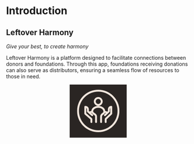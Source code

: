 # Introduction

## Leftover Harmony

*Give your best, to create harmony*

Leftover Harmony is a platform designed to facilitate connections between donors and foundations. Through this app, foundations receiving donations can also serve as distributors, ensuring a seamless flow of resources to those in need.

<p align="center">
    <img src="./images/logo.png"/>
</p>



